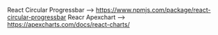 React Circular Progressbar --> https://www.npmjs.com/package/react-circular-progressbar
Reacr Apexchart --> https://apexcharts.com/docs/react-charts/